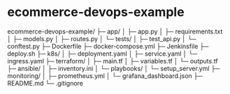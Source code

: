 # ecommerce-devops-example
ecommerce-devops-example/
├─ app/
│  ├─ app.py
│  ├─ requirements.txt
│  ├─ models.py
│  ├─ routes.py
│  └─ tests/
│     ├─ test_api.py
│     └─ conftest.py
├─ Dockerfile
├─ docker-compose.yml
├─ Jenkinsfile
├─ deploy.sh
├─ k8s/
│  ├─ deployment.yaml
│  ├─ service.yaml
│  └─ ingress.yaml
├─ terraform/
│  ├─ main.tf
│  ├─ variables.tf
│  └─ outputs.tf
├─ ansible/
│  ├─ inventory.ini
│  └─ playbooks/
│     └─ setup_server.yml
├─ monitoring/
│  ├─ prometheus.yml
│  └─ grafana_dashboard.json
├─ README.md
└─ .gitignore

